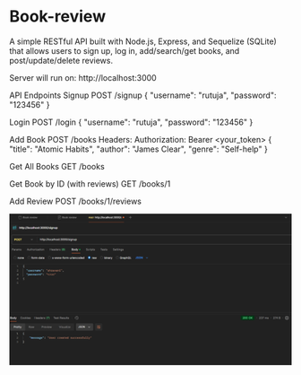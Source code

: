﻿# Book-review
A simple RESTful API built with Node.js, Express, and Sequelize (SQLite) that allows users to sign up, log in, add/search/get books, and post/update/delete reviews.

Server will run on: http://localhost:3000

API Endpoints
Signup
POST /signup
{
  "username": "rutuja",
  "password": "123456"
}

Login
POST /login
{
  "username": "rutuja",
  "password": "123456"
}

Add Book 
POST /books
Headers:
Authorization: Bearer <your_token>
{
  "title": "Atomic Habits",
  "author": "James Clear",
  "genre": "Self-help"
}

Get All Books
GET /books

Get Book by ID (with reviews)
GET /books/1

Add Review 
POST /books/1/reviews

![image alt](https://github.com/rutujakesare/Book-review/blob/b8e472dbed3351eaebe75690ef5c7c9fee72485f/Screenshot%202025-05-23%20004727.png)
